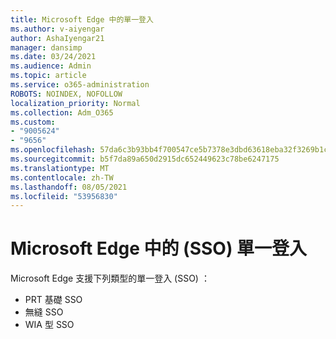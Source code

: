 ```yaml
---
title: Microsoft Edge 中的單一登入
ms.author: v-aiyengar
author: AshaIyengar21
manager: dansimp
ms.date: 03/24/2021
ms.audience: Admin
ms.topic: article
ms.service: o365-administration
ROBOTS: NOINDEX, NOFOLLOW
localization_priority: Normal
ms.collection: Adm_O365
ms.custom:
- "9005624"
- "9656"
ms.openlocfilehash: 57da6c3b93bb4f700547ce5b7378e3dbd63618eba32f3269b1caf8e356357cb5
ms.sourcegitcommit: b5f7da89a650d2915dc652449623c78be6247175
ms.translationtype: MT
ms.contentlocale: zh-TW
ms.lasthandoff: 08/05/2021
ms.locfileid: "53956830"
---
```

# <a name="single-sign-on-sso-in-microsoft-edge"></a>Microsoft Edge 中的 (SSO) 單一登入

Microsoft Edge 支援下列類型的單一登入 (SSO) ：
- PRT 基礎 SSO
- 無縫 SSO
- WIA 型 SSO
